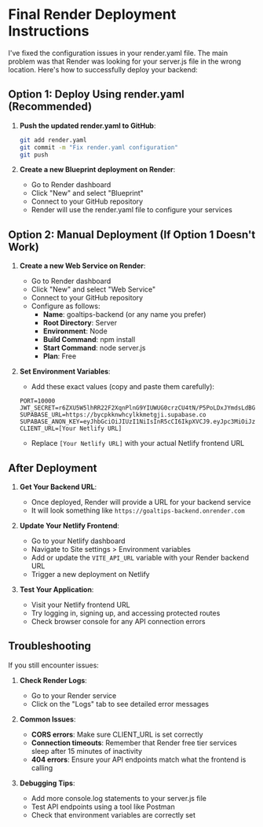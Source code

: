 # Final Render Deployment Instructions

I've fixed the configuration issues in your render.yaml file. The main problem was that Render was looking for your server.js file in the wrong location. Here's how to successfully deploy your backend:

## Option 1: Deploy Using render.yaml (Recommended)

1. **Push the updated render.yaml to GitHub**:
   ```bash
   git add render.yaml
   git commit -m "Fix render.yaml configuration"
   git push
   ```

2. **Create a new Blueprint deployment on Render**:
   - Go to Render dashboard
   - Click "New" and select "Blueprint"
   - Connect to your GitHub repository
   - Render will use the render.yaml file to configure your services

## Option 2: Manual Deployment (If Option 1 Doesn't Work)

1. **Create a new Web Service on Render**:
   - Go to Render dashboard
   - Click "New" and select "Web Service"
   - Connect to your GitHub repository
   - Configure as follows:
     - **Name**: goaltips-backend (or any name you prefer)
     - **Root Directory**: Server
     - **Environment**: Node
     - **Build Command**: npm install
     - **Start Command**: node server.js
     - **Plan**: Free

2. **Set Environment Variables**:
   - Add these exact values (copy and paste them carefully):
   ```
   PORT=10000
   JWT_SECRET=r6ZXU5W5lhRR22F2XqnPlnG9YIUWUG0crzCU4tN/P5PoLDxJYmdsLdBGfXnvdpW+I2Q6KCIpe1ugYVtGk2AY/g==
   SUPABASE_URL=https://bycpkknwhcylkkmetgji.supabase.co
   SUPABASE_ANON_KEY=eyJhbGciOiJIUzI1NiIsInR5cCI6IkpXVCJ9.eyJpc3MiOiJzdXBhYmFzZSIsInJlZiI6ImJ5Y3Bra253aGN5bGtrbWV0Z2ppIiwicm9sZSI6ImFub24iLCJpYXQiOjE3NDUxNTE3NDUsImV4cCI6MjA2MDcyNzc0NX0.hhvoa2j_EowvjCqcHgIF5IyTOy6GyiIAT6AIc1vlbjY
   CLIENT_URL=[Your Netlify URL]
   ```
   - Replace `[Your Netlify URL]` with your actual Netlify frontend URL

## After Deployment

1. **Get Your Backend URL**:
   - Once deployed, Render will provide a URL for your backend service
   - It will look something like `https://goaltips-backend.onrender.com`

2. **Update Your Netlify Frontend**:
   - Go to your Netlify dashboard
   - Navigate to Site settings > Environment variables
   - Add or update the `VITE_API_URL` variable with your Render backend URL
   - Trigger a new deployment on Netlify

3. **Test Your Application**:
   - Visit your Netlify frontend URL
   - Try logging in, signing up, and accessing protected routes
   - Check browser console for any API connection errors

## Troubleshooting

If you still encounter issues:

1. **Check Render Logs**:
   - Go to your Render service
   - Click on the "Logs" tab to see detailed error messages

2. **Common Issues**:
   - **CORS errors**: Make sure CLIENT_URL is set correctly
   - **Connection timeouts**: Remember that Render free tier services sleep after 15 minutes of inactivity
   - **404 errors**: Ensure your API endpoints match what the frontend is calling

3. **Debugging Tips**:
   - Add more console.log statements to your server.js file
   - Test API endpoints using a tool like Postman
   - Check that environment variables are correctly set
